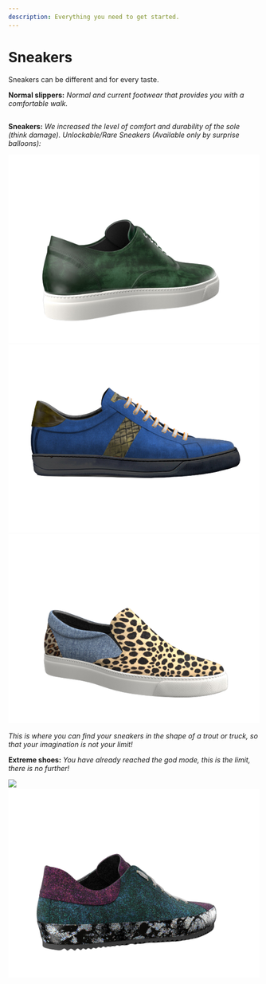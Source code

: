 ```yaml
---
description: Everything you need to get started.
---
```


# Sneakers

Sneakers can be different and for every taste.

**Normal slippers:** _Normal and current footwear that provides you with a comfortable walk._&#x20;

##

**Sneakers:** _We increased the level of comfort and durability of the sole (think damage). Unlockable/Rare Sneakers (Available only by surprise balloons):_&#x20;

![](<../../.gitbook/assets/imagen2-removebg-preview (1).png>) ![](../../.gitbook/assets/zapa77-removebg-preview.png) ![](../../.gitbook/assets/zapa6-removebg-preview.png)

_This is where you can find your sneakers in the shape of a trout or truck, so that your imagination is not your limit!_

**Extreme shoes:** _You have already reached the god mode, this is the limit, there is no further!_

![](../../.gitbook/assets/801B00021H07XX\_7236727G03030303-removebg-preview.png) ![](../../.gitbook/assets/zapas55-removebg-preview.png)
